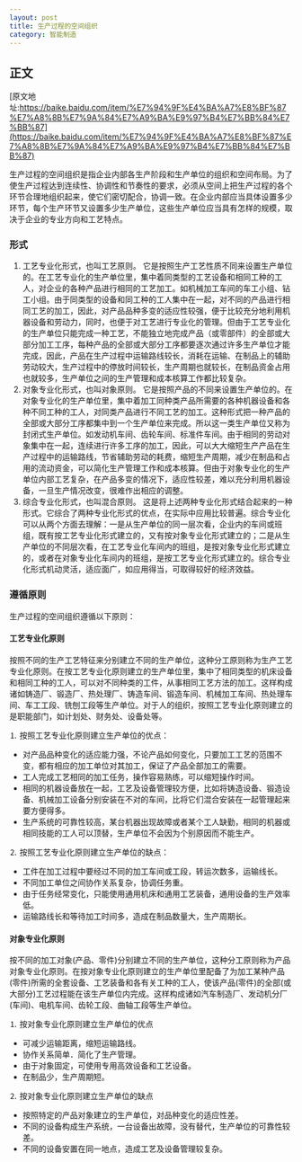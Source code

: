 ```yaml
---
layout: post
title: 生产过程的空间组织
category: 智能制造
---
```


## 正文
[原文地址:https://baike.baidu.com/item/%E7%94%9F%E4%BA%A7%E8%BF%87%E7%A8%8B%E7%9A%84%E7%A9%BA%E9%97%B4%E7%BB%84%E7%BB%87](https://baike.baidu.com/item/%E7%94%9F%E4%BA%A7%E8%BF%87%E7%A8%8B%E7%9A%84%E7%A9%BA%E9%97%B4%E7%BB%84%E7%BB%87)

生产过程的空间组织是指企业内部各生产阶段和生产单位的组织和空间布局。为了使生产过程达到连续性、协调性和节奏性的要求，必须从空间上把生产过程的各个环节合理地组织起来，使它们密切配合，协调一致。在企业内部应当具体设置多少环节，每个生产环节又设置多少生产单位，这些生产单位应当具有怎样的规模，取决于企业的专业方向和工艺特点。




### 形式

1. 工艺专业化形式，也叫工艺原则。
它是按照生产工艺性质不同来设置生产单位的。在工艺专业化的生产单位里，集中着同类型的工艺设备和相同工种的工人，对企业的各种产品进行相同的工艺加工。如机械加工车间的车工小组、钻工小组。由于同类型的设备和同工种的工人集中在一起，对不同的产品进行相同工艺的加工，因此，对产品品种多变的适应性较强，便于比较充分地利用机器设备和劳动力，同时，也便于对工艺进行专业化的管理。但由于工艺专业化的生产单位只能完成一种工艺，不能独立地完成产品（或零部件）的全部或大部分加工工序，每种产品的全部或大部分工序都要逐次通过许多生产单位才能完成，因此，产品在生产过程中运输路线较长，消耗在运输、在制品上的辅助劳动较大，生产过程中的停放时间较长，生产周期也就较长，在制品资金占用也就较多，生产单位之间的生产管理和成本核算工作都比较复杂。
2. 对象专业化形式，也叫对象原则。
它是按照产品的不同来设置生产单位的。在对象专业化的生产单位里，集中着加工同种类产品所需要的各种机器设备和各种不同工种的工人，对同类产品进行不同工艺的加工。这种形式把一种产品的全部或大部分工序都集中到一个生产单位来完成。所以这一类生产单位又称为封闭式生产单位。如发动机车间、齿轮车间、标准件车间。由于相同的劳动对象集中在一起，连续进行许多工序的加工，因此，可以大大缩短生产产品在生产过程中的运输路线，节省辅助劳动的耗费，缩短生产周期，减少在制品和占用的流动资金，可以简化生产管理工作和成本核算。但由于对象专业化的生产单位内部工艺复杂，在产品多变的情况下，适应性较差，难以充分利用机器设备，一旦生产情况改变，很难作出相应的调整。
3. 综合专业化形式，也叫混合原则。
这是将上述两种专业化形式结合起来的一种形式。它综合了两种专业化形式的优点，在实际中应用比较普遍。综合专业化可以从两个方面去理解：一是从生产单位的同一层次看，企业内的车间或班组，既有按工艺专业化形式建立的，又有按对象专业化形式建立的；二是从生产单位的不同层次看，在工艺专业化车间内的班组，是按对象专业化形式建立的，或者在对象专业化车间内的班组，是按工艺专业化形式建立的。综合专业化形式机动灵活，适应面广，如应用得当，可取得较好的经济效益。

### 遵循原则

生产过程的空间组织遵循以下原则：
#### 工艺专业化原则
按照不同的生产工艺特征来分别建立不同的生产单位，这种分工原则称为生产工艺专业化原则。在按工艺专业化原则建立的生产单位里，集中了相同类型的机床设备和相同工种的工人，可以对不同种类的工件，从事相同工艺方法的加工。这样构成诸如铸造厂、锻造厂、热处理厂、铸造车间、锻造车间、机械加工车间、热处理车间、车工工段、铣刨工段等生产单位。对于人的组织，按照工艺专业化原则建立的是职能部门，如计划处、财务处、设备处等。

⒈ 按照工艺专业化原则建立生产单位的优点：

* 对产品品种变化的适应能力强，不论产品如何变化，只要加工工艺的范围不变，都有相应的加工单位对其加工，保证了产品全部加工的需要。
* 工人完成工艺相同的加工任务，操作容易熟练，可以缩短操作时间。
* 相同的机器设备放在一起，工艺及设备管理较方便，比如将铸造设备、锻造设备、机械加工设备分别安装在不对的车间，比将它们混合安装在一起管理起来要方便得多。
* 生产系统的可靠性较高，某台机器出现故障或者某个工人缺勤，相同的机器或相同技能的工人可以顶替，生产单位不会因为个别原因而不能生产。

⒉ 按照工艺专业化原则建立生产单位的缺点：

* 工件在加工过程中要经过不同的加工车间或工段，转运次数多，运输线长。
* 不同加工单位之间协作关系复杂，协调任务重。
* 由于任务经常变化，只能使用通用机床和通用工艺装备，通用设备的生产效率低。
* 运输路线长和等待加工时间多，造成在制品数量大，生产周期长。

#### 对象专业化原则
按不同的加工对象(产品、零件)分别建立不同的生产单位，这种分工原则称为产品对象专业化原则。在按对象专业化原则建立的生产单位里配备了为加工某种产品(零件)所需的全套设备、工艺装备和各有关工种的工人，使该产品(零件)的全部(或大部分)工艺过程能在该生产单位内完成。这样构成诸如汽车制造厂、发动机分厂(车间)、电机车间、齿轮工段、曲轴工段等生产单位。

⒈ 按对象专业化原则建立生产单位的优点

* 可减少运输距离，缩短运输路线。
* 协作关系简单．简化了生产管理。
* 由于对象固定，可使用专用高效设备和工艺设备。
* 在制品少，生产周期短。

⒉ 按对象专业化原则建立生产单位的缺点

* 按照特定的产品对象建立的生产单位，对品种变化的适应性差。
* 不同的设备构成生产系统，一台设备出故障，没有替代，生产单位的可靠性较差。
* 不同的设备安置在同一地点，造成工艺及设备管理较复杂。